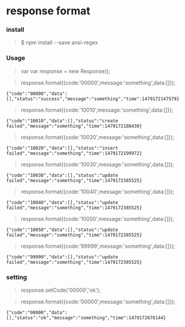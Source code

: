 # response format

### install
>$ npm install --save ansi-regex

### Usage
>var  var response = new Response();

>response.format({code:'00000',message:'something',data:[]});

	{"code":"00000","data":[],"status":"success","message":"something","time":1479172147579}

>response.format({code:'10010',message:'something',data:[]});

    {"code":"10010","data":[],"status":"create failed","message":"something","time":1479172188430}

>response.format({code:'10020',message:'something',data:[]});

    {"code":"10020","data":[],"status":"insert  failed","message":"something","time":1479172199972}
		
>response.format({code:'10030',message:'something',data:[]});

	{"code":"10030","data":[],"status":"update  failed","message":"something","time":1479172385525}
	
>response.format({code:'10040',message:'something',data:[]});

	{"code":"10040","data":[],"status":"update  failed","message":"something","time":1479172385525}

>response.format({code:'10050',message:'something',data:[]});

	{"code":"10050","data":[],"status":"update  failed","message":"something","time":1479172385525}
	

>response.format({code:'99999',message:'something',data:[]});

	{"code":"99999","data":[],"status":"update  failed","message":"something","time":1479172385525}

### setting

>response.setCode('00000','ok');

>response.format({code:'00000',message:'something',data:[]});

	{"code":"00000","data":[],"status":"ok","message":"something","time":1479172676144}
